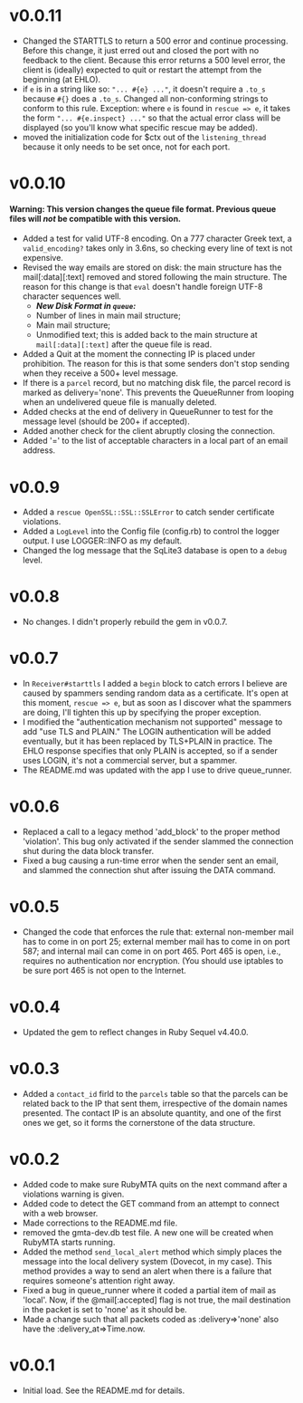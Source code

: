 # v0.0.11

* Changed the STARTTLS to return a 500 error and continue processing. Before this change, it just erred out and closed the port with no feedback to the client. Because this error returns a 500 level error, the client is (ideally) expected to quit or restart the attempt from the beginning (at EHLO).
* if `e` is in a string like so: `"... #{e} ..."`, it doesn't require a `.to_s` because `#{}` does a `.to_s`. Changed all non-conforming strings to conform to this rule. Exception: where `e` is found in `rescue => e`, it takes the form `"... #{e.inspect} ..."` so that the actual error class will be displayed (so you'll know what specific rescue may be added).
* moved the initialization code for $ctx out of the `listening_thread` because it only needs to be set once, not for each port.


# v0.0.10

#### Warning: This version changes the queue file format. Previous queue files will *not* be compatible with this version.

* Added a test for valid UTF-8 encoding. On a 777 character Greek text, a `valid_encoding?` takes only in 3.6ns, so checking every line of text is not expensive.
* Revised the way emails are stored on disk: the main structure has the mail[:data][:text] removed and stored following the main structure. The reason for this change is that `eval` doesn't handle foreign UTF-8 character sequences well.
	- *__New Disk Format in `queue`:__*
	- Number of lines in main mail structure;
	- Main mail structure;
	- Unmodified text; this is added back to the main structure at `mail[:data][:text]` after the queue file is read.
* Added a Quit at the moment the connecting IP is placed under prohibition. The reason for this is that some senders don't stop sending when they receive a 500+ level message.
* If there is a `parcel` record, but no matching disk file, the parcel record is marked as delivery='none'. This prevents the QueueRunner from looping when an undelivered queue file is manually deleted.
* Added checks at the end of delivery in QueueRunner to test for the message level (should be 200+ if accepted).
* Added another check for the client abruptly closing the connection.
* Added '=' to the list of acceptable characters in a local part of an email address.

# v0.0.9
* Added a `rescue OpenSSL::SSL::SSLError` to catch sender certificate violations.
* Added a `LogLevel` into the Config file (config.rb) to control the logger output. I use LOGGER::INFO as my default.
* Changed the log message that the SqLite3 database is open to a `debug` level.

# v0.0.8

* No changes. I didn't properly rebuild the gem in v0.0.7.


# v0.0.7

* In `Receiver#starttls`  I added a `begin` block to catch errors I believe are caused by spammers sending random data as a certificate. It's open at this moment, `rescue => e`, but as soon as I discover what the spammers are doing, I'll tighten this up by specifying the proper exception.
* I modified the "authentication mechanism not supported" message to add "use TLS and PLAIN." The LOGIN authentication will be added eventually, but it has been replaced by TLS+PLAIN in practice. The EHLO response specifies that only PLAIN is accepted, so if a sender uses LOGIN, it's not a commercial server, but a spammer.
* The README.md was updated with the app I use to drive queue_runner.


# v0.0.6

* Replaced a call to a legacy method 'add_block' to the proper method 'violation'. This bug only activated if the sender slammed the connection shut during the data block transfer.
* Fixed a bug causing a run-time error when the sender sent an email, and slammed the connection shut after issuing the DATA command.


# v0.0.5

* Changed the code that enforces the rule that: external non-member mail has to come in on port 25; external member mail has to come in on port 587; and internal mail can come in on port 465. Port 465 is open, i.e., requires no authentication nor encryption. (You should use iptables to be sure port 465 is not open to the Internet.


# v0.0.4

* Updated the gem to reflect changes in Ruby Sequel v4.40.0.


# v0.0.3

* Added a `contact_id` firld to the `parcels` table so that the parcels can be related back to the IP that sent them, irrespective of the domain names presented. The contact IP is an absolute quantity, and one of the first ones we get, so it forms the cornerstone of the data structure.


# v0.0.2

* Added code to make sure RubyMTA quits on the next command after a violations warning is given.
* Added code to detect the GET command from an attempt to connect with a web browser.
* Made corrections to the README.md file.
* removed the gmta-dev.db test file. A new one will be created when RubyMTA starts running.
* Added the method `send_local_alert` method which simply places the message into the local delivery system (Dovecot, in my case). This method provides a way to send an alert when there is a failure that requires someone's attention right away.
* Fixed a bug in queue_runner where it coded a partial item of mail as 'local'. Now, if the @mail[:accepted] flag is not true, the mail destination in the packet is set to 'none' as it should be.
* Made a change such that all packets coded as :delivery=>'none' also have the :delivery_at=>Time.now.


# v0.0.1

* Initial load. See the README.md for details.
